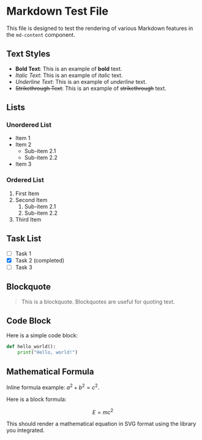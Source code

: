 # Markdown Test File

This file is designed to test the rendering of various Markdown features in the `md-content` component.

## Text Styles

- **Bold Text**: This is an example of **bold** text.
- *Italic Text*: This is an example of *italic* text.
- _Underline Text_: This is an example of _underline_ text.
- ~~Strikethrough Text~~: This is an example of ~~strikethrough~~ text.

## Lists

### Unordered List

- Item 1
- Item 2
  - Sub-item 2.1
  - Sub-item 2.2
- Item 3

### Ordered List

1. First Item
2. Second Item
   1. Sub-item 2.1
   2. Sub-item 2.2
3. Third Item

## Task List

- [ ] Task 1
- [x] Task 2 (completed)
- [ ] Task 3

## Blockquote

> This is a blockquote. Blockquotes are useful for quoting text.

## Code Block

Here is a simple code block:

```python
def hello_world():
    print("Hello, world!")
```

## Mathematical Formula

Inline formula example: $a^2 + b^2 = c^2$.

Here is a block formula:

$$
E = mc^2
$$

This should render a mathematical equation in SVG format using the library you integrated.
